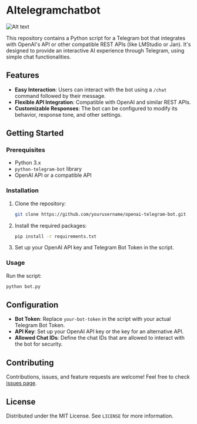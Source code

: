# AItelegramchatbot

![Alt text](url-of-the-image)

This repository contains a Python script for a Telegram bot that integrates with OpenAI's API or other compatible REST APIs (like LMStudio or Jan). It's designed to provide an interactive AI experience through Telegram, using simple chat functionalities.

## Features

- **Easy Interaction**: Users can interact with the bot using a `/chat` command followed by their message.
- **Flexible API Integration**: Compatible with OpenAI and similar REST APIs.
- **Customizable Responses**: The bot can be configured to modify its behavior, response tone, and other settings.

## Getting Started

### Prerequisites

- Python 3.x
- `python-telegram-bot` library
- OpenAI API or a compatible API

### Installation

1. Clone the repository:
   ```bash
   git clone https://github.com/yourusername/openai-telegram-bot.git
   ```

2. Install the required packages:
   ```bash
   pip install -r requirements.txt
   ```

3. Set up your OpenAI API key and Telegram Bot Token in the script.

### Usage

Run the script:
```bash
python bot.py
```

## Configuration

- **Bot Token**: Replace `your-bot-token` in the script with your actual Telegram Bot Token.
- **API Key**: Set up your OpenAI API key or the key for an alternative API.
- **Allowed Chat IDs**: Define the chat IDs that are allowed to interact with the bot for security.

## Contributing

Contributions, issues, and feature requests are welcome! Feel free to check [issues page](link-to-issues-page).

## License

Distributed under the MIT License. See `LICENSE` for more information.

